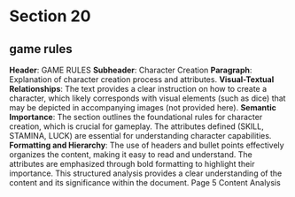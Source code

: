 # Section 20

## game rules

**Header**: GAME RULES
**Subheader**: Character Creation
**Paragraph**: Explanation of character creation process and attributes.
**Visual-Textual Relationships**:
The text provides a clear instruction on how to create a character, which likely corresponds with visual elements (such as dice) that may be depicted in accompanying images (not provided here).
**Semantic Importance**:
The section outlines the foundational rules for character creation, which is crucial for gameplay. The attributes defined (SKILL, STAMINA, LUCK) are essential for understanding character capabilities.
**Formatting and Hierarchy**:
The use of headers and bullet points effectively organizes the content, making it easy to read and understand. The attributes are emphasized through bold formatting to highlight their importance.
This structured analysis provides a clear understanding of the content and its significance within the document.
Page 5 Content Analysis